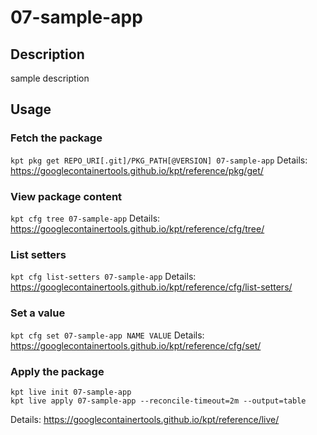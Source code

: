 # 07-sample-app

## Description
sample description

## Usage

### Fetch the package
`kpt pkg get REPO_URI[.git]/PKG_PATH[@VERSION] 07-sample-app`
Details: https://googlecontainertools.github.io/kpt/reference/pkg/get/

### View package content
`kpt cfg tree 07-sample-app`
Details: https://googlecontainertools.github.io/kpt/reference/cfg/tree/

### List setters
`kpt cfg list-setters 07-sample-app`
Details: https://googlecontainertools.github.io/kpt/reference/cfg/list-setters/

### Set a value
`kpt cfg set 07-sample-app NAME VALUE`
Details: https://googlecontainertools.github.io/kpt/reference/cfg/set/

### Apply the package
```
kpt live init 07-sample-app
kpt live apply 07-sample-app --reconcile-timeout=2m --output=table
```
Details: https://googlecontainertools.github.io/kpt/reference/live/
